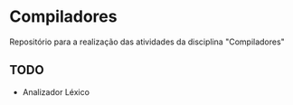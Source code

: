 # Compiladores
Repositório para a realização das atividades da disciplina "Compiladores"

## TODO

- Analizador Léxico
